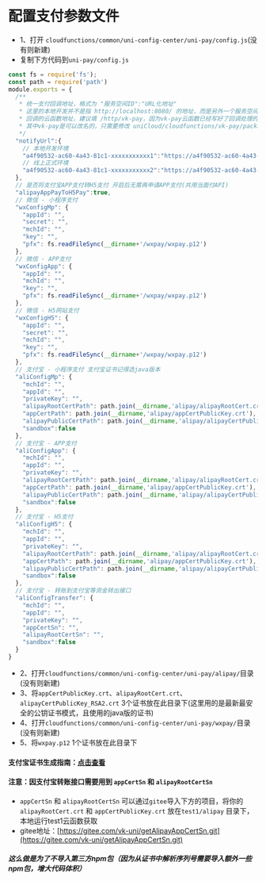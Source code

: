 # 配置支付参数文件

* 1、打开 `cloudfunctions/common/uni-config-center/uni-pay/config.js`(没有则新建)
* 复制下方代码到`uni-pay/config.js`

```js
const fs = require('fs');
const path = require('path')
module.exports = {
  /**
   * 统一支付回调地址，格式为 "服务空间ID":"URL化地址"
   * 这里的本地开发并不是指 http://localhost:8080/ 的地址，而是另外一个服务空间的ULR化地址（如果你本地开发和线上环境共用同一个服务空间则只需要填线上环境的即可）
   * 回调的云函数地址，建议填 /http/vk-pay，因为vk-pay云函数已经写好了回调处理的逻辑，否则你需要自己写全部的回调逻辑。
   * 其中vk-pay是可以改名的，只需要修改 uniCloud/cloudfunctions/vk-pay/package.json 文件中的 "path": "/http/vk-pay", 把 /http/vk-pay 改成 /http/xxxx 即可(需要重新上传云函数vk-pay)。
   */
  "notifyUrl":{
    // 本地开发环境
    "a4f90532-ac60-4a43-81c1-xxxxxxxxxxx1":"https://a4f90532-ac60-4a43-81c1-xxxxxxxxxxx1.bspapp.com/http/vk-pay",
    // 线上正式环境
    "a4f90532-ac60-4a43-81c1-xxxxxxxxxxx2":"https://a4f90532-ac60-4a43-81c1-xxxxxxxxxxx2.bspapp.com/http/vk-pay"
  },
  // 是否将支付宝APP支付转H5支付 开启后无需再申请APP支付(共用当面付API)
  "alipayAppPayToH5Pay":true,
  // 微信 - 小程序支付
  "wxConfigMp": {
    "appId": "",
    "secret": "",
    "mchId": "",
    "key": "",
    "pfx": fs.readFileSync(__dirname+'/wxpay/wxpay.p12')
  },
  // 微信 - APP支付
  "wxConfigApp": {
    "appId": "",
    "mchId": "",
    "key": "",
    "pfx": fs.readFileSync(__dirname+'/wxpay/wxpay.p12')
  },
  // 微信 - H5网站支付
  "wxConfigH5": {
    "appId": "",
    "secret": "",
    "mchId": "",
    "key": "",
    "pfx": fs.readFileSync(__dirname+'/wxpay/wxpay.p12')
  },
  // 支付宝 - 小程序支付 支付宝证书记得选java版本
  "aliConfigMp": {
    "mchId": "",
    "appId": "",
    "privateKey": "",
    "alipayRootCertPath": path.join(__dirname,'alipay/alipayRootCert.crt'),
    "appCertPath": path.join(__dirname,'alipay/appCertPublicKey.crt'),
    "alipayPublicCertPath": path.join(__dirname,'alipay/alipayCertPublicKey_RSA2.crt'),
    "sandbox":false
  },
  // 支付宝 - APP支付
  "aliConfigApp": {
    "mchId": "",
    "appId": "",
    "privateKey": "",
    "alipayRootCertPath": path.join(__dirname,'alipay/alipayRootCert.crt'),
    "appCertPath": path.join(__dirname,'alipay/appCertPublicKey.crt'),
    "alipayPublicCertPath": path.join(__dirname,'alipay/alipayCertPublicKey_RSA2.crt'),
    "sandbox":false
  },
  // 支付宝 - H5支付
  "aliConfigH5": {
    "mchId": "",
    "appId": "",
    "privateKey": "",
    "alipayRootCertPath": path.join(__dirname,'alipay/alipayRootCert.crt'),
    "appCertPath": path.join(__dirname,'alipay/appCertPublicKey.crt'),
    "alipayPublicCertPath": path.join(__dirname,'alipay/alipayCertPublicKey_RSA2.crt'),
    "sandbox":false
  },
  // 支付宝 - 转账到支付宝等资金转出接口
  "aliConfigTransfer": {
    "mchId": "",
    "appId": "",
    "privateKey": "",
    "appCertSn": "",
    "alipayRootCertSn": "",
    "sandbox":false
  }
}
```
* 2、打开`cloudfunctions/common/uni-config-center/uni-pay/alipay/`目录(没有则新建)
* 3、将`appCertPublicKey.crt`、`alipayRootCert.crt`、`alipayCertPublicKey_RSA2.crt` 3个证书放在此目录下(这里用的是最新最安全的公钥证书模式，且使用的java版的证书)
* 4、打开`cloudfunctions/common/uni-config-center/uni-pay/wxpay/`目录(没有则新建)
* 5、将`wxpay.p12` 1个证书放在此目录下

#### 支付宝证书生成指南：[点击查看](https://opendocs.alipay.com/open/291/105971)

#### 注意：因支付宝转账接口需要用到 `appCertSn` 和 `alipayRootCertSn`
* `appCertSn` 和 `alipayRootCertSn` 可以通过`gitee`导入下方的项目，将你的 `alipayRootCert.crt` 和 `appCertPublicKey.crt` 放在`test1/alipay` 目录下，本地运行test1云函数获取
* gitee地址：[https://gitee.com/vk-uni/getAlipayAppCertSn.git](https://gitee.com/vk-uni/getAlipayAppCertSn.git)

##### 这么做是为了不导入第三方npm包（因为从证书中解析序列号需要导入额外一些npm包，增大代码体积）


